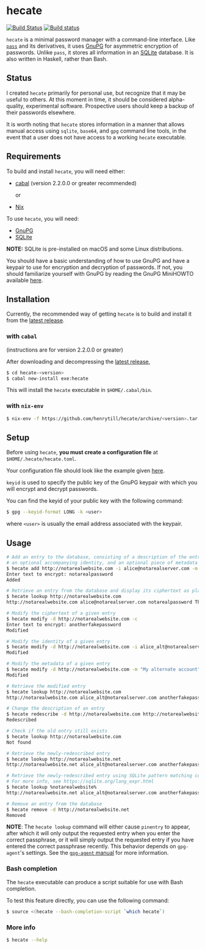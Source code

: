 # hecate

[![Build Status](https://travis-ci.org/henrytill/hecate.svg?branch=master)](https://travis-ci.org/henrytill/hecate)
[![Build status](https://ci.appveyor.com/api/projects/status/7c7veyhmpt2vna14/branch/master?svg=true)](https://ci.appveyor.com/project/henrytill/hecate/branch/master)

`hecate` is a minimal password manager with a command-line interface.  Like [`pass`](https://www.passwordstore.org/) and its derivatives, it uses [GnuPG](https://gnupg.org/) for asymmetric encryption of passwords.  Unlike `pass`, it stores all information in an [SQLite](https://sqlite.org) database.  It is also written in Haskell, rather than Bash.

## Status

I created `hecate` primarily for personal use, but recognize that it may be useful to others.  At this moment in time, it should be considered alpha-quality, experimental software.  Prospective users should keep a backup of their passwords elsewhere.  

It is worth noting that `hecate` stores information in a manner that allows manual access using `sqlite`, `base64`, and `gpg` command line tools, in the event that a user does not have access to a working `hecate` executable.

## Requirements

To build and install `hecate`, you will need either:

* [cabal](https://www.haskell.org/cabal/) (version 2.2.0.0 or greater recommended)

  or

* [Nix](http://nixos.org/nix/)

To use `hecate`, you will need:

* [GnuPG](https://gnupg.org/)
* [SQLite](https://sqlite.org/)

**NOTE:** SQLite is pre-installed on macOS and some Linux distributions.

You should have a basic understanding of how to use GnuPG and have a keypair to use for encryption and decryption of passwords.  If not, you should familiarize yourself with GnuPG by reading the GnuPG MiniHOWTO available [here](https://gnupg.org/documentation/howtos.html).

## Installation

Currently, the recommended way of getting `hecate` is to build and install it from the [latest release](https://github.com/henrytill/hecate/releases/latest).

### with `cabal`

(instructions are for version 2.2.0.0 or greater)

After downloading and decompressing the [latest release](https://github.com/henrytill/hecate/releases/latest),

```sh
$ cd hecate-<version>
$ cabal new-install exe:hecate
```

This will install the `hecate` executable in `$HOME/.cabal/bin`.

### with `nix-env`

```sh
$ nix-env -f https://github.com/henrytill/hecate/archive/<version>.tar.gz -i hecate
```

## Setup

Before using `hecate`, **you must create a configuration file** at `$HOME/.hecate/hecate.toml`.

Your configuration file should look like the example given [here](example/hecate.toml).

`keyid` is used to specify the public key of the GnuPG keypair with which you will encrypt and decrypt passwords.

You can find the keyid of your public key with the following command:

```sh
$ gpg --keyid-format LONG -k <user>
```

where `<user>` is usually the email address associated with the keypair.

## Usage

```sh
# Add an entry to the database, consisting of a description of the entry, a piece of text to encrypt,
# an optional accompanying identity, and an optional piece of metadata
$ hecate add http://notarealwebsite.com -i alice@notarealserver.com -m "This is some metadata"
Enter text to encrypt: notarealpassword
Added

# Retrieve an entry from the database and display its ciphertext as plaintext (see NOTE below)
$ hecate lookup http://notarealwebsite.com
http://notarealwebsite.com alice@notarealserver.com notarealpassword This is some metadata

# Modify the ciphertext of a given entry
$ hecate modify -d http://notarealwebsite.com -c
Enter text to encrypt: anotherfakepassword
Modified

# Modify the identity of a given entry
$ hecate modify -d http://notarealwebsite.com -i alice_alt@notarealserver.com
Modified

# Modify the metadata of a given entry
$ hecate modify -d http://notarealwebsite.com -m "My alternate account"
Modified

# Retrieve the modified entry
$ hecate lookup http://notarealwebsite.com
http://notarealwebsite.com alice_alt@notarealserver.com anotherfakepassword My alternate account

# Change the description of an entry
$ hecate redescribe -d http://notarealwebsite.com http://notarealwebsite.net
Redescribed

# Check if the old entry still exists
$ hecate lookup http://notarealwebsite.com
Not found

# Retrieve the newly-redescribed entry
$ hecate lookup http://notarealwebsite.net
http://notarealwebsite.net alice_alt@notarealserver.com anotherfakepassword My alternate account

# Retrieve the newly-redescribed entry using SQLite pattern matching comparison
# For more info, see https://sqlite.org/lang_expr.html
$ hecate lookup %notarealwebsite%
http://notarealwebsite.net alice_alt@notarealserver.com anotherfakepassword My alternate account

# Remove an entry from the database
$ hecate remove -d http://notarealwebsite.net
Removed
```

**NOTE**: The `hecate lookup` command will either cause `pinentry` to appear, after which it will only output the requested entry when you enter the correct passphrase, or it will simply output the requested entry if you have entered the correct passphrase recently.  This behavior depends on `gpg-agent`'s settings.  See the [`gpg-agent` manual](https://www.gnupg.org/documentation/manuals/gnupg/Invoking-GPG_002dAGENT.html) for more information.

### Bash completion

The `hecate` executable can produce a script suitable for use with Bash completion.

To test this feature directly, you can use the following command:

```sh
$ source <(hecate --bash-completion-script `which hecate`)
```

### More info

```sh
$ hecate --help
```
